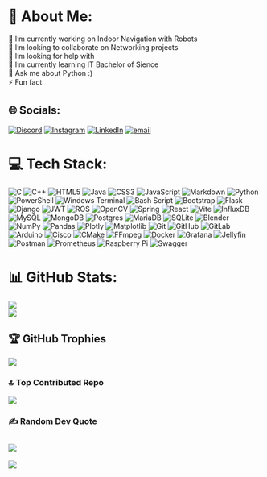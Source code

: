 # 💫 About Me:
🔭 I’m currently working on Indoor Navigation with Robots <br> 👯 I’m looking to collaborate on Networking projects <br> 🤝 I’m looking for help with <br> 🌱 I’m currently learning IT Bachelor of Sience <br> 💬 Ask me about Python :) <br> ⚡ Fun fact  


## 🌐 Socials:
[![Discord](https://img.shields.io/badge/Discord-%237289DA.svg?logo=discord&logoColor=white)](https://discord.gg/BliBlaBluee#2878) [![Instagram](https://img.shields.io/badge/Instagram-%23E4405F.svg?logo=Instagram&logoColor=white)](https://instagram.com/@vxnx_d) [![LinkedIn](https://img.shields.io/badge/LinkedIn-%230077B5.svg?logo=linkedin&logoColor=white)](https://linkedin.com/in/ComingSoon…) [![email](https://img.shields.io/badge/Email-D14836?logo=gmail&logoColor=white)](mailto:venidavchev@gmail.com)

# 💻 Tech Stack:
![C](https://img.shields.io/badge/c-%2300599C.svg?style=plastic&logo=c&logoColor=white) ![C++](https://img.shields.io/badge/c++-%2300599C.svg?style=plastic&logo=c%2B%2B&logoColor=white) ![HTML5](https://img.shields.io/badge/html5-%23E34F26.svg?style=plastic&logo=html5&logoColor=white) ![Java](https://img.shields.io/badge/java-%23ED8B00.svg?style=plastic&logo=openjdk&logoColor=white) ![CSS3](https://img.shields.io/badge/css3-%231572B6.svg?style=plastic&logo=css3&logoColor=white) ![JavaScript](https://img.shields.io/badge/javascript-%23323330.svg?style=plastic&logo=javascript&logoColor=%23F7DF1E) ![Markdown](https://img.shields.io/badge/markdown-%23000000.svg?style=plastic&logo=markdown&logoColor=white) ![Python](https://img.shields.io/badge/python-3670A0?style=plastic&logo=python&logoColor=ffdd54) ![PowerShell](https://img.shields.io/badge/PowerShell-%235391FE.svg?style=plastic&logo=powershell&logoColor=white) ![Windows Terminal](https://img.shields.io/badge/Windows%20Terminal-%234D4D4D.svg?style=plastic&logo=windows-terminal&logoColor=white) ![Bash Script](https://img.shields.io/badge/bash_script-%23121011.svg?style=plastic&logo=gnu-bash&logoColor=white) ![Bootstrap](https://img.shields.io/badge/bootstrap-%238511FA.svg?style=plastic&logo=bootstrap&logoColor=white) ![Flask](https://img.shields.io/badge/flask-%23000.svg?style=plastic&logo=flask&logoColor=white) ![Django](https://img.shields.io/badge/django-%23092E20.svg?style=plastic&logo=django&logoColor=white) ![JWT](https://img.shields.io/badge/JWT-black?style=plastic&logo=JSON%20web%20tokens) ![ROS](https://img.shields.io/badge/ros-%230A0FF9.svg?style=plastic&logo=ros&logoColor=white) ![OpenCV](https://img.shields.io/badge/opencv-%23white.svg?style=plastic&logo=opencv&logoColor=white) ![Spring](https://img.shields.io/badge/spring-%236DB33F.svg?style=plastic&logo=spring&logoColor=white) ![React](https://img.shields.io/badge/react-%2320232a.svg?style=plastic&logo=react&logoColor=%2361DAFB) ![Vite](https://img.shields.io/badge/vite-%23646CFF.svg?style=plastic&logo=vite&logoColor=white) ![InfluxDB](https://img.shields.io/badge/InfluxDB-22ADF6?style=plastic&logo=InfluxDB&logoColor=white) ![MySQL](https://img.shields.io/badge/mysql-4479A1.svg?style=plastic&logo=mysql&logoColor=white) ![MongoDB](https://img.shields.io/badge/MongoDB-%234ea94b.svg?style=plastic&logo=mongodb&logoColor=white) ![Postgres](https://img.shields.io/badge/postgres-%23316192.svg?style=plastic&logo=postgresql&logoColor=white) ![MariaDB](https://img.shields.io/badge/MariaDB-003545?style=plastic&logo=mariadb&logoColor=white) ![SQLite](https://img.shields.io/badge/sqlite-%2307405e.svg?style=plastic&logo=sqlite&logoColor=white) ![Blender](https://img.shields.io/badge/blender-%23F5792A.svg?style=plastic&logo=blender&logoColor=white) ![NumPy](https://img.shields.io/badge/numpy-%23013243.svg?style=plastic&logo=numpy&logoColor=white) ![Pandas](https://img.shields.io/badge/pandas-%23150458.svg?style=plastic&logo=pandas&logoColor=white) ![Plotly](https://img.shields.io/badge/Plotly-%233F4F75.svg?style=plastic&logo=plotly&logoColor=white) ![Matplotlib](https://img.shields.io/badge/Matplotlib-%23ffffff.svg?style=plastic&logo=Matplotlib&logoColor=black) ![Git](https://img.shields.io/badge/git-%23F05033.svg?style=plastic&logo=git&logoColor=white) ![GitHub](https://img.shields.io/badge/github-%23121011.svg?style=plastic&logo=github&logoColor=white) ![GitLab](https://img.shields.io/badge/gitlab-%23181717.svg?style=plastic&logo=gitlab&logoColor=white) ![Arduino](https://img.shields.io/badge/-Arduino-00979D?style=plastic&logo=Arduino&logoColor=white) ![Cisco](https://img.shields.io/badge/cisco-%23049fd9.svg?style=plastic&logo=cisco&logoColor=black) ![CMake](https://img.shields.io/badge/CMake-%23008FBA.svg?style=plastic&logo=cmake&logoColor=white) ![FFmpeg](https://shields.io/badge/FFmpeg-%23171717.svg?logo=ffmpeg&style=plastic&labelColor=171717&logoColor=5cb85c) ![Docker](https://img.shields.io/badge/docker-%230db7ed.svg?style=plastic&logo=docker&logoColor=white) ![Grafana](https://img.shields.io/badge/grafana-%23F46800.svg?style=plastic&logo=grafana&logoColor=white) ![Jellyfin](https://img.shields.io/badge/jellyfin-%23000B25.svg?style=plastic&logo=Jellyfin&logoColor=00A4DC) ![Postman](https://img.shields.io/badge/Postman-FF6C37?style=plastic&logo=postman&logoColor=white) ![Prometheus](https://img.shields.io/badge/Prometheus-E6522C?style=plastic&logo=Prometheus&logoColor=white) ![Raspberry Pi](https://img.shields.io/badge/-Raspberry_Pi-C51A4A?style=plastic&logo=Raspberry-Pi) ![Swagger](https://img.shields.io/badge/-Swagger-%23Clojure?style=plastic&logo=swagger&logoColor=white)


# 📊 GitHub Stats:
![](https://nirzak-streak-stats.vercel.app/?user=Razgrom47&theme=cobalt&hide_border=false)<br/>
![](https://github-readme-stats.vercel.app/api/top-langs/?username=Razgrom47&theme=cobalt&hide_border=false&include_all_commits=true&count_private=true&layout=compact)

## 🏆 GitHub Trophies
![](https://github-profile-trophy.vercel.app/?username=Razgrom47&theme=tokyonight&no-frame=true&no-bg=true&margin-w=4)

### 🔝 Top Contributed Repo
![](https://github-contributor-stats.vercel.app/api?username=Razgrom47&limit=5&theme=cobalt&combine_all_yearly_contributions=true)

### ✍️ Random Dev Quote
![](https://quotes-github-readme.vercel.app/api?type=vetical&theme=radical)
---
[![](https://visitcount.itsvg.in/api?id=Razgrom47&icon=0&color=0)](https://visitcount.itsvg.in)

<!-- Proudly created with GPRM ( https://gprm.itsvg.in ) -->
